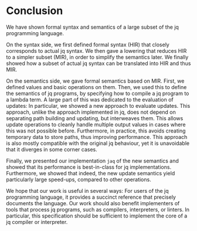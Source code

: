 # Conclusion

We have shown formal syntax and semantics of
a large subset of the jq programming language.

On the syntax side, we first defined
formal syntax (HIR) that closely corresponds to actual jq syntax.
We then gave a lowering that reduces HIR to a simpler subset (MIR),
in order to simplify the semantics later.
We finally showed how a subset of actual jq syntax can be translated into HIR and thus MIR.

On the semantics side, we gave formal semantics based on MIR.
First, we defined values and basic operations on them.
Then, we used this to define the semantics of jq programs,
by specifying how to compile a jq program to a lambda term.
A large part of this was dedicated to the evaluation of updates:
In particular, we showed a new approach to evaluate updates.
This approach, unlike the approach implemented in jq,
does not depend on separating path building and updating, but interweaves them.
This allows update operations to cleanly handle multiple output values
in cases where this was not possible before.
Furthermore, in practice, this avoids creating temporary data to store paths,
thus improving performance.
This approach is also mostly compatible with the original jq behaviour,
yet it is unavoidable that it diverges in some corner cases.

Finally, we presented our implementation `jaq` of the new semantics and
showed that its performance is best-in-class for jq implementations.
Furthermore, we showed that indeed, the new update semantics yield
particularly large speed-ups, compared to other operations.

We hope that our work is useful in several ways:
For users of the jq programming language, it provides
a succinct reference that precisely documents the language.
Our work should also benefit implementers of tools that process jq programs,
such as compilers, interpreters, or linters.
In particular, this specification should be sufficient to
implement the core of a jq compiler or interpreter.
